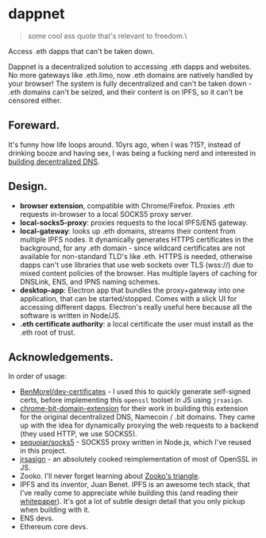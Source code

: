 
dappnet
=======

> some cool ass quote that's relevant to freedom.\

Access .eth dapps that can't be taken down.

Dappnet is a decentralized solution to accessing .eth dapps and websites. No more gateways like .eth.limo, now .eth domains are natively handled by your browser! The system is fully decentralized and can't be taken down - .eth domains can't be seized, and their content is on IPFS, so it can't be censored either.

## Foreward.

It's funny how life loops around. 10yrs ago, when I was ?15?, instead of drinking booze and having sex, I was being a fucking nerd and interested in [building decentralized DNS](https://github.com/liamzebedee/D3NS).

## Design.

- **browser extension**, compatible with Chrome/Firefox. Proxies .eth requests in-browser to a local SOCKS5 proxy server.
- **local-socks5-proxy**: proxies requests to the local IPFS/ENS gateway.
- **local-gateway**: looks up .eth domains, streams their content from multiple IPFS nodes. It dynamically generates HTTPS certificates in the background, for any .eth domain - since wildcard certificates are not available for non-standard TLD's like .eth. HTTPS is needed, otherwise dapps can't use libraries that use web sockets over TLS (wss://) due to mixed content policies of the browser. Has multiple layers of caching for DNSLink, ENS, and IPNS naming schemes.
- **desktop-app**: Electron app that bundles the proxy+gateway into one application, that can be started/stopped. Comes with a slick UI for accessing different dapps. Electron's really useful here because all the software is written in Node/JS.
- **.eth certificate authority**: a local certificate the user must install as the .eth root of trust.

## Acknowledgements.

In order of usage:

 - [BenMorel/dev-certificates](https://github.com/BenMorel/dev-certificates) - I used this to quickly generate self-signed certs, before implementing this `openssl` toolset in JS using `jrsasign`.
 - [chrome-bit-domain-extension](https://github.com/Tagide/chrome-bit-domain-extension.git) for their work in building this extension for the original decentralized DNS, Namecoin / .bit domains. They came up with the idea for dynamically proxying the web requests to a backend (they used HTTP, we use SOCKS5).
 - [sequoiar/socks5](https://github.com/sequoiar/socks5) - SOCKS5 proxy written in Node.js, which I've reused in this project.
 - [jrsasign](https://github.com/kjur/jsrsasign) - an absolutely cooked reimplementation of most of OpenSSL in JS.
 - Zooko. I'll never forget learning about [Zooko's triangle](https://en.wikipedia.org/wiki/Zooko%27s_triangle).
 - IPFS and its inventor, Juan Benet. IPFS is an awesome tech stack, that I've really come to appreciate while building this (and reading their [whitepaper](https://raw.githubusercontent.com/ipfs/ipfs/master/papers/ipfs-cap2pfs/ipfs-p2p-file-system.pdf)). It's got a lot of subtle design detail that you only pickup when building with it.
 - ENS devs.
 - Ethereum core devs.

